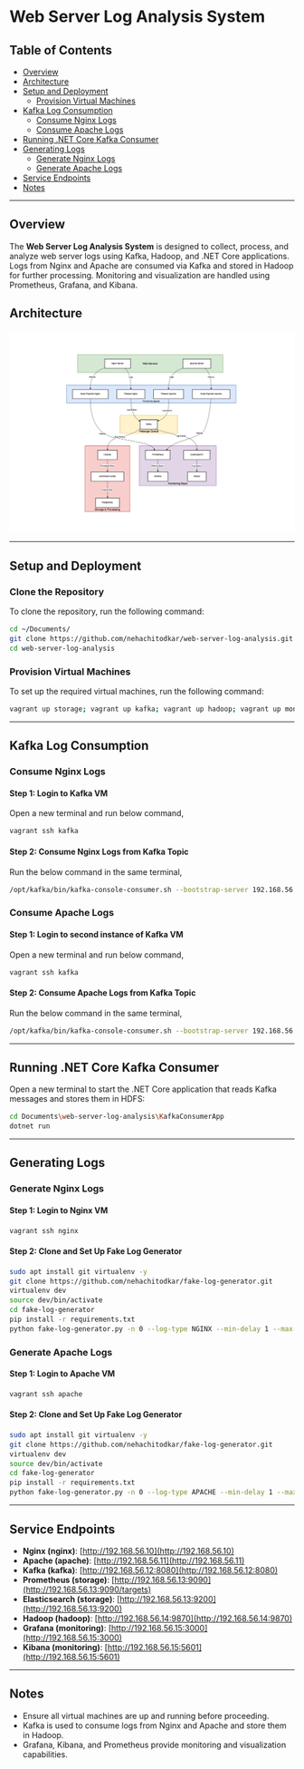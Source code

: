 # Web Server Log Analysis System

## Table of Contents
- [Overview](#overview)
- [Architecture](#architecture)
- [Setup and Deployment](#setup-and-deployment)
  - [Provision Virtual Machines](#provision-virtual-machines)
- [Kafka Log Consumption](#kafka-log-consumption)
  - [Consume Nginx Logs](#consume-nginx-logs)
  - [Consume Apache Logs](#consume-apache-logs)
- [Running .NET Core Kafka Consumer](#running-net-core-kafka-consumer)
- [Generating Logs](#generating-logs)
  - [Generate Nginx Logs](#generate-nginx-logs)
  - [Generate Apache Logs](#generate-apache-logs)
- [Service Endpoints](#service-endpoints)
- [Notes](#notes)

---

## Overview
The **Web Server Log Analysis System** is designed to collect, process, and analyze web server logs using Kafka, Hadoop, and .NET Core applications. Logs from Nginx and Apache are consumed via Kafka and stored in Hadoop for further processing. Monitoring and visualization are handled using Prometheus, Grafana, and Kibana.

## Architecture

![System Architecture](./images/web-server-log-analysis-architecture.png)

---

## Setup and Deployment

### Clone the Repository
To clone the repository, run the following command:

```sh
cd ~/Documents/
git clone https://github.com/nehachitodkar/web-server-log-analysis.git
cd web-server-log-analysis
```
### Provision Virtual Machines
To set up the required virtual machines, run the following command:

```sh
vagrant up storage; vagrant up kafka; vagrant up hadoop; vagrant up monitoring; vagrant up nginx; vagrant up apache
```

---

## Kafka Log Consumption
### Consume Nginx Logs
#### Step 1: Login to Kafka VM
Open a new terminal and run below command,
```sh
vagrant ssh kafka
```

#### Step 2: Consume Nginx Logs from Kafka Topic
Run the below command in the same terminal,
```sh
/opt/kafka/bin/kafka-console-consumer.sh --bootstrap-server 192.168.56.12:9092 --topic nginx-logs --from-beginning
```

### Consume Apache Logs
#### Step 1: Login to second instance of Kafka VM
Open a new terminal and run below command,
```sh
vagrant ssh kafka
```

#### Step 2: Consume Apache Logs from Kafka Topic
Run the below command in the same terminal,
```sh
/opt/kafka/bin/kafka-console-consumer.sh --bootstrap-server 192.168.56.12:9092 --topic apache-logs --from-beginning
```

---

## Running .NET Core Kafka Consumer
Open a new terminal to start the .NET Core application that reads Kafka messages and stores them in HDFS:

```sh
cd Documents\web-server-log-analysis\KafkaConsumerApp
dotnet run
```

---

## Generating Logs

### Generate Nginx Logs
#### Step 1: Login to Nginx VM
```sh
vagrant ssh nginx
```

#### Step 2: Clone and Set Up Fake Log Generator
```sh
sudo apt install git virtualenv -y
git clone https://github.com/nehachitodkar/fake-log-generator.git
virtualenv dev
source dev/bin/activate
cd fake-log-generator
pip install -r requirements.txt
python fake-log-generator.py -n 0 --log-type NGINX --min-delay 1 --max-delay 100 | sudo tee /var/log/nginx/access.log
```

### Generate Apache Logs
#### Step 1: Login to Apache VM
```sh
vagrant ssh apache
```

#### Step 2: Clone and Set Up Fake Log Generator
```sh
sudo apt install git virtualenv -y
git clone https://github.com/nehachitodkar/fake-log-generator.git
virtualenv dev
source dev/bin/activate
cd fake-log-generator
pip install -r requirements.txt
python fake-log-generator.py -n 0 --log-type APACHE --min-delay 1 --max-delay 100 | sudo tee /var/log/apache2/access.log
```

---

## Service Endpoints
- **Nginx (nginx)**: [http://192.168.56.10](http://192.168.56.10)
- **Apache (apache)**: [http://192.168.56.11](http://192.168.56.11)
- **Kafka (kafka)**: [http://192.168.56.12:8080](http://192.168.56.12:8080)
- **Prometheus (storage)**: [http://192.168.56.13:9090](http://192.168.56.13:9090/targets)
- **Elasticsearch (storage)**: [http://192.168.56.13:9200](http://192.168.56.13:9200)
- **Hadoop (hadoop)**: [http://192.168.56.14:9870](http://192.168.56.14:9870)
- **Grafana (monitoring)**: [http://192.168.56.15:3000](http://192.168.56.15:3000)
- **Kibana (monitoring)**: [http://192.168.56.15:5601](http://192.168.56.15:5601)

---

## Notes
- Ensure all virtual machines are up and running before proceeding.
- Kafka is used to consume logs from Nginx and Apache and store them in Hadoop.
- Grafana, Kibana, and Prometheus provide monitoring and visualization capabilities.